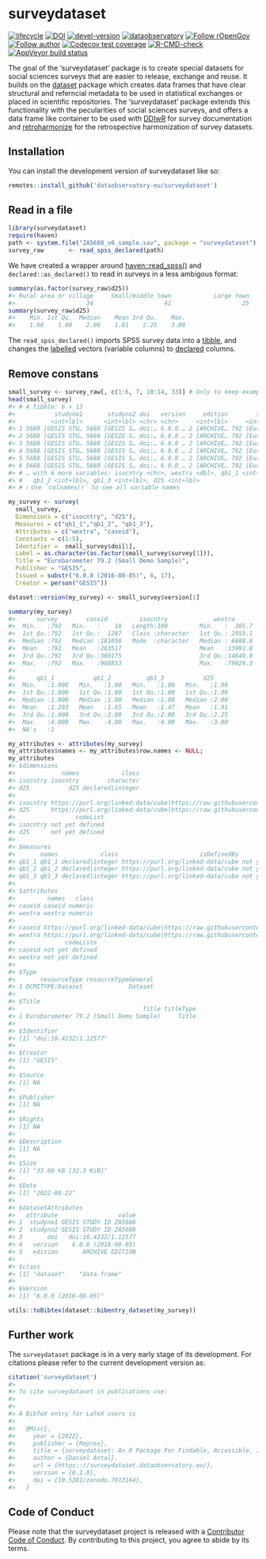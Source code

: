 
<!-- README.md is generated from README.Rmd. Please edit that file -->

# surveydataset

<!-- badges: start -->

[![lifecycle](https://lifecycle.r-lib.org/articles/figures/lifecycle-experimental.svg)](https://lifecycle.r-lib.org/articles/stages.html#experimental)
[![DOI](https://zenodo.org/badge/DOI/10.5281/zenodo.7013164.svg)](https://zenodo.org/record/7013164#.YwFmc3ZBzIU)
[![devel-version](https://img.shields.io/badge/devel%20version-0.1.0-blue.svg)](https://github.com/dataobservatory-eu/surveydataset)
[![dataobservatory](https://img.shields.io/badge/ecosystem-dataobservatory.eu-3EA135.svg)](https://dataobservatory.eu/)
[![Follow
rOpenGov](https://img.shields.io/twitter/follow/ropengov.svg?style=social)](https://twitter.com/intent/follow?screen_name=ropengov)
[![Follow
author](https://img.shields.io/twitter/follow/digitalmusicobs.svg?style=social)](https://twitter.com/intent/follow?screen_name=digitalmusicobs)
[![Codecov test
coverage](https://codecov.io/gh/dataobservatory-eu/surveydataset/branch/master/graph/badge.svg)](https://app.codecov.io/gh/dataobservatory-eu/surveydataset?branch=master)
[![R-CMD-check](https://github.com/dataobservatory-eu/surveydataset/actions/workflows/R-CMD-check.yaml/badge.svg)](https://github.com/dataobservatory-eu/surveydataset/actions/workflows/R-CMD-check.yaml)
[![AppVeyor build
status](https://ci.appveyor.com/api/projects/status/github/dataobservatory-eu/surveydataset?branch=master&svg=true)](https://ci.appveyor.com/project/dataobservatory-eu/surveydataset)
<!-- badges: end -->

The goal of the ‘surveydataset’ package is to create special datasets
for social sciences surveys that are easier to release, exchange and
reuse. It builds on the [dataset](http://dataset.dataobservatory.eu/)
package which creates data frames that have clear structural and
referncial metadata to be used in statistical exchanges or placed in
scientific repositories. The ‘surveydataset’ package extends this
functionality with the pecularities of social sciences surveys, and
offers a data frame like container to be used with
[DDIwR](https://CRAN.R-project.org/package=DDIwR) for survey
documentation and
[retroharmonize](https://retroharmonize.dataobservatory.eu/) for the
retrospective harmonization of survey datasets.

## Installation

You can install the development version of surveydataset like so:

``` r
remotes::install_github('dataobservatory-eu/surveydataset')
```

## Read in a file

``` r
library(surveydataset)
require(haven)
path <- system.file("ZA5688_v6_sample.sav", package = "surveydataset")
survey_raw       <- read_spss_declared(path)
```

We have created a wrapper around
[haven::read_spss()](https://haven.tidyverse.org/reference/read_spss.html)
and `declared::as_declared()` to read in surveys in a less ambigous
format:

``` r
summary(as.factor(survey_raw$d25))
#> Rural area or village     Small/middle town            Large town 
#>                    34                    41                    25
summary(survey_raw$d25)
#>    Min. 1st Qu.  Median    Mean 3rd Qu.    Max. 
#>    1.00    1.00    2.00    1.91    2.25    3.00
```

The `read_spss_declared()` imports SPSS survey data into a
[tibble](https://CRAN.R-project.org/package=tible), and changes the
[labelled](https://CRAN.R-project.org/package=labelled) vectors
(variable columns) to
[declared](https://CRAN.R-project.org/package=declared) columns.

## Remove constans

``` r
small_survey <- survey_raw[, c(1:6, 7, 10:14, 33)] # Only to keep example easier to read
head(small_survey)
#> # A tibble: 6 × 13
#>           studyno1       studyno2 doi   version     edition        survey caseid
#>          <int+lbl>      <int+lbl> <chr> <chr>     <int+lbl>     <int+lbl>  <dbl>
#> 1 5688 [GESIS STU… 5688 [GESIS S… doi:… 6.0.0 … 2 [ARCHIVE… 792 [Eurobar… 752670
#> 2 5688 [GESIS STU… 5688 [GESIS S… doi:… 6.0.0 … 2 [ARCHIVE… 792 [Eurobar… 360001
#> 3 5688 [GESIS STU… 5688 [GESIS S… doi:… 6.0.0 … 2 [ARCHIVE… 792 [Eurobar…   3507
#> 4 5688 [GESIS STU… 5688 [GESIS S… doi:… 6.0.0 … 2 [ARCHIVE… 792 [Eurobar…    876
#> 5 5688 [GESIS STU… 5688 [GESIS S… doi:… 6.0.0 … 2 [ARCHIVE… 792 [Eurobar…    403
#> 6 5688 [GESIS STU… 5688 [GESIS S… doi:… 6.0.0 … 2 [ARCHIVE… 792 [Eurobar…   1759
#> # … with 6 more variables: isocntry <chr>, wextra <dbl>, qb1_1 <int+lbl>,
#> #   qb1_2 <int+lbl>, qb1_3 <int+lbl>, d25 <int+lbl>
#> # ℹ Use `colnames()` to see all variable names
```

``` r
my_survey <- survey(
  small_survey,
  Dimensions = c("isocntry", "d25"),
  Measures = c("qb1_1","qb1_2", "qb1_3"), 
  Attributes = c("wextra", "caseid"), 
  Constants = c(1:5),
  Identifier =  small_survey$doi[1], 
  Label = as.character(as.factor(small_survey$survey[1])),
  Title = "Eurobarometer 79.2 (Small Demo Sample)", 
  Publisher = "GESIS", 
  Issued = substr("6.0.0 (2016-08-05)", 8, 17),
  Creator = person("GESIS"))

dataset::version(my_survey) <- small_survey$version[1]
```

``` r
summary(my_survey)
#>      survey        caseid         isocntry             wextra       
#>  Min.   :792   Min.   :    18   Length:100         Min.   :  305.7  
#>  1st Qu.:792   1st Qu.:  1287   Class :character   1st Qu.: 2955.1  
#>  Median :792   Median :181058   Mode  :character   Median : 6688.8  
#>  Mean   :792   Mean   :263517                      Mean   :13991.8  
#>  3rd Qu.:792   3rd Qu.:360175                      3rd Qu.:14649.0  
#>  Max.   :792   Max.   :988853                      Max.   :79029.3  
#>                                                                     
#>      qb1_1           qb1_2          qb1_3           d25      
#>  Min.   :1.000   Min.   :1.00   Min.   :1.00   Min.   :1.00  
#>  1st Qu.:1.000   1st Qu.:1.00   1st Qu.:1.00   1st Qu.:1.00  
#>  Median :1.000   Median :1.00   Median :1.00   Median :2.00  
#>  Mean   :1.293   Mean   :1.65   Mean   :1.47   Mean   :1.91  
#>  3rd Qu.:1.000   3rd Qu.:2.00   3rd Qu.:2.00   3rd Qu.:2.25  
#>  Max.   :4.000   Max.   :4.00   Max.   :4.00   Max.   :3.00  
#>  NA's   :1
```

``` r
my_attributes <- attributes(my_survey)
my_attributes$names <- my_attributes$row.names <- NULL; 
my_attributes
#> $dimensions
#>             names            class
#> isocntry isocntry        character
#> d25           d25 declared|integer
#>                                                                                                                                                     isDefinedBy
#> isocntry https://purl.org/linked-data/cube|https://raw.githubusercontent.com/UKGovLD/publishing-statistical-data/master/specs/src/main/vocab/sdmx-attribute.ttl
#> d25      https://purl.org/linked-data/cube|https://raw.githubusercontent.com/UKGovLD/publishing-statistical-data/master/specs/src/main/vocab/sdmx-attribute.ttl
#>                 codeList
#> isocntry not yet defined
#> d25      not yet defined
#> 
#> $measures
#>       names            class                       isDefinedBy       codeListe
#> qb1_1 qb1_1 declared|integer https://purl.org/linked-data/cube not yet defined
#> qb1_2 qb1_2 declared|integer https://purl.org/linked-data/cube not yet defined
#> qb1_3 qb1_3 declared|integer https://purl.org/linked-data/cube not yet defined
#> 
#> $attributes
#>         names   class
#> caseid caseid numeric
#> wextra wextra numeric
#>                                                                                                                                                   isDefinedBy
#> caseid https://purl.org/linked-data/cube|https://raw.githubusercontent.com/UKGovLD/publishing-statistical-data/master/specs/src/main/vocab/sdmx-attribute.ttl
#> wextra https://purl.org/linked-data/cube|https://raw.githubusercontent.com/UKGovLD/publishing-statistical-data/master/specs/src/main/vocab/sdmx-attribute.ttl
#>              codeListe
#> caseid not yet defined
#> wextra not yet defined
#> 
#> $Type
#>       resourceType resourceTypeGeneral
#> 1 DCMITYPE:Dataset             Dataset
#> 
#> $Title
#>                                    Title titleType
#> 1 Eurobarometer 79.2 (Small Demo Sample)     Title
#> 
#> $Identifier
#> [1] "doi:10.4232/1.12577"
#> 
#> $Creator
#> [1] "GESIS"
#> 
#> $Source
#> [1] NA
#> 
#> $Publisher
#> [1] NA
#> 
#> $Rights
#> [1] NA
#> 
#> $Description
#> [1] NA
#> 
#> $Size
#> [1] "33.08 kB [32.3 KiB]"
#> 
#> $Date
#> [1] "2022-08-22"
#> 
#> $datasetAttributes
#>   attribute                 value
#> 1  studyno1 GESIS STUDY ID ZA5688
#> 2  studyno2 GESIS STUDY ID ZA5688
#> 3       doi   doi:10.4232/1.12577
#> 4   version    6.0.0 (2016-08-05)
#> 5   edition       ARCHIVE EDITION
#> 
#> $class
#> [1] "dataset"    "data.frame"
#> 
#> $Version
#> [1] "6.0.0 (2016-08-05)"
```

``` r
utils::toBibtex(dataset::bibentry_dataset(my_survey))
```

## Further work

The `surveydataset` package is in a very early stage of its development.
For citations please refer to the current development version as:

``` r
citation('surveydataset')
#> 
#> To cite surveydataset in publications use:
#> 
#> 
#> A BibTeX entry for LaTeX users is
#> 
#>   @Misc{,
#>     year = {2022},
#>     publisher = {Reprex},
#>     title = {surveydataset: An R Package For Findable, Accessible, Interoperable, and Reusable Survey Datasets},
#>     author = {Daniel Antal},
#>     url = {https:://surveydataset.dataobservatory.eu/},
#>     version = {0.1.0},
#>     doi = {10.5281/zenodo.7013164},
#>   }
```

## Code of Conduct

Please note that the surveydataset project is released with a
[Contributor Code of
Conduct](https://contributor-covenant.org/version/2/1/CODE_OF_CONDUCT.html).
By contributing to this project, you agree to abide by its terms.
